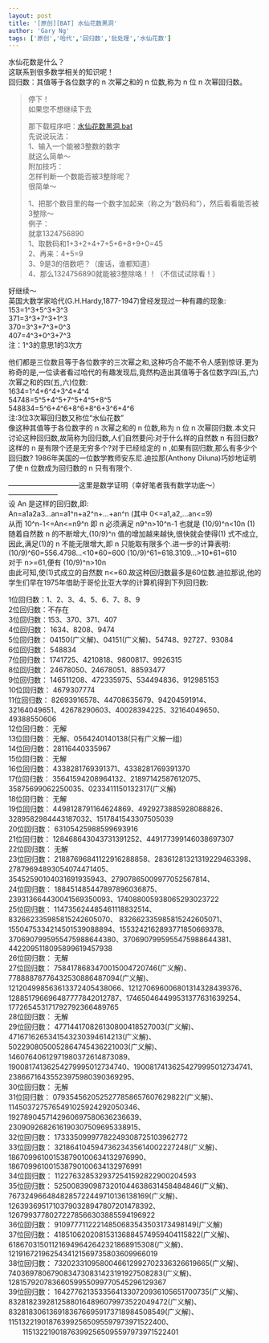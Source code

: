 ```yaml
---
layout: post
title: '[原创][BAT] 水仙花数黑洞'
author: 'Gary Ng'
tags: ['原创','哈代','回归数','批处理','水仙花数']
---
```


  
 水仙花数是什么？  
 这联系到很多数学相关的知识呢！  
 回归数：其值等于各位数字的 n 次幂之和的 n 位数,称为 n 位 n
次幂回归数。  
  

>   
>  停下！  
>  如果您不想继续下去  
>
> 那下载程序吧：[水仙花数黑洞.bat](http://dl.dropbox.com/u/43619472/%E6%89%B9%E5%A4%84%E7%90%86/%E6%9C%89%E8%B6%A3%E7%9A%84%E6%95%B0%E5%AD%A6/%E6%B0%B4%E4%BB%99%E8%8A%B1%E6%95%B0%E9%BB%91%E6%B4%9E.bat)  
>  先说说玩法：  
>  1、输入一个能被3整数的数字  
>  就这么简单～  
>  附加技巧：  
>  怎样判断一个数能否被3整除呢？  
>  很简单～  
>
> 1、把那个数目里的每一个数字加起来（称之为“数码和”），然后看看能否被3整除～  
>  例子：  
>  就拿1324756890  
>  1、取数码和1+3+2+4+7+5+6+8+9+0=45  
>  2、再来：4+5=9  
>  3、9是3的倍数吧？（废话，谁都知道）  
>  4、那么1324756890就能被3整除咯！！（不信试试除看！）

  
 好继续～  
 英国大数学家哈代(G.H.Hardy,1877-1947)曾经发现过一种有趣的现象:  
 153=1\^3+5\^3+3\^3  
 371=3\^3+7\^3+1\^3  
 370=3\^3+7\^3+0\^3  
 407=4\^3+0\^3+7\^3  
 注：1\^3的意思1的3次方  

他们都是三位数且等于各位数字的三次幂之和,这种巧合不能不令人感到惊讶.更为称奇的是,一位读者看过哈代的有趣发现后,竟然构造出其值等于各位数字四(五,六)次幂之和的四(五,六)位数:  
 1634=1\^4+6\^4+3\^4+4\^4  
 54748=5\^5+4\^5+7\^5+4\^5+8\^5  
 548834=5\^6+4\^6+8\^6+8\^6+3\^6+4\^6  
 注:3位3次幂回归数又称位“水仙花数”  
 像这种其值等于各位数字的 n 次幂之和的 n 位数,称为 n 位 n
次幂回归数.本文只讨论这种回归数,故简称为回归数,人们自然要问:对于什么样的自然数
n 有回归数?这样的 n 是有限个还是无穷多个?对于已经给定的 n
,如果有回归数,那么有多少个回归数?
1986年美国的一位数学教师安东尼.迪拉那(Anthony Diluna)巧妙地证明了使 n
位数成为回归数的 n 只有有限个.  
  
 ——————————这里是数学证明（幸好笔者我有数学功底～）———————  
 设 An 是这样的回归数,即:  
 An=a1a2a3...an=a1\^n+a2\^n+...+an\^n (其中 0\<=a1,a2,...an\<=9)  
 从而 10\^n-1\<=An\<=n9\^n 即 n 必须满足 n9\^n\>10\^n-1 也就是
(10/9)\^n\<10n (1)  
 随着自然数 n 的不断增大,(10/9)\^n 值的增加越来越快,很快就会使得(1)
式不成立,因此,满足(1)的 n 不能无限增大,即 n
只能取有限多个.进一步的计算表明:  
 (10/9)\^60=556.4798...\<10\*60=600 (10/9)\^61=618.3109...\>10\*61=610  
 对于 n\>=61,便有 (10/9)\^n\>10n  
 由此可知,使(1)式成立的自然数
n\<=60.故这种回归数最多是60位数.迪拉那说,他的学生们早在1975年借助于哥伦比亚大学的计算机得到下列回归数:  
  
 1位回归数：1、2、3、4、5、6、7、8、9  
 2位回归数：不存在  
 3位回归数：153、370、371、407  
 4位回归数： 1634、8208、9474  
 5位回归数： 04150(广义解)、04151(广义解)、54748、92727、93084  
 6位回归数： 548834  
 7位回归数： 1741725、4210818、9800817、9926315  
 8位回归数： 24678050、24678051、88593477  
 9位回归数： 146511208、472335975、534494836、912985153  
 10位回归数： 4679307774  
 11位回归数：
82693916578、44708635679、94204591914、32164049651、42678290603、40028394225、32164049650、49388550606  
 12位回归数： 无解  
 13位回归数： 无解、0564240140138(只有广义解一组)  
 14位回归数： 28116440335967  
 15位回归数： 无解  
 16位回归数： 4338281769391371、4338281769391370  
 17位回归数：
35641594208964132、21897142587612075、35875699062250035、0233411150132317(广义解)  
 18位回归数： 无解  
 19位回归数：
4498128791164624869、4929273885928088826、3289582984443187032、1517841543307505039  
 20位回归数： 63105425988599693916  
 21位回归数： 128468643043731391252、449177399146038697307  
 22位回归数： 无解  
 23位回归数：
21887696841122916288858、28361281321319229463398、27879694893054074471405、  
 35452590104031691935943、27907865009977052567814、  
 24位回归数：
188451485447897896036875、239313664430041569350093、174088005938065293023722  
 25位回归数： 114735624485461118832514、832662335985815242605070、
832662335985815242605071、
1550475334214501539088894、1553242162893771850669378、
3706907995955475988644380、3706907995955475988644381、
4422095118095899619457938  
 26位回归数： 无解  
 27位回归数：
7584178683470015004720746(广义解)、77888878776432530886487094(广义解)、
121204998563613372405438066、121270696006801314328439376、
128851796696487777842012787、174650464499531377631639254、
177265453171792792366489765  
 28位回归数： 无解  
 29位回归数：
477144170826130800418527003(广义解)、4716716265341543230394614213(广义解)、
5022908050052864745436221003(广义解)、14607640612971980372614873089、
19008174136254279995012734740、19008174136254279995012734741、
23866716435523975980390369295、  
 30位回归数： 无解  
 31位回归数：
0793545620525277858657607629822(广义解)、1145037275765491025924292050346、
1927890457142960697580636236639、2309092682616190307509695338915、  
 32位回归数： 17333509997782249308725103962772  
 33位回归数：
32186410459473623435614002227248(广义解)、186709961001538790100634132976990、186709961001538790100634132976991  
 34位回归数： 1122763285329372541592822900204593  
 35位回归数：
5250083909873201044638631458484846(广义解)、7673249664848285722449710136138169(广义解)、
12639369517103790328947807201478392、12679937780272278566303885594196922  
 36位回归数： 91097771122214850683543503173498149(广义解)  
 37位回归数：
418510620208153136884574959404115822(广义解)、618670315011216949642642321868915308(广义解)、1219167219625434121569735803609966019  
 38位回归数：
7320233109580046612992702336326619665(广义解)、7403697806790834730831423191927508283(广义解)、12815792078366059955099770545296129367  
 39位回归数：
16427762135335641330720936105651700735(广义解)、83281823928125880164896079973522049472(广义解)、
83281830613691836766959173718984508549(广义解)、
115132219018763992565095597973971522400、
　　115132219018763992565095597973971522401  
  

